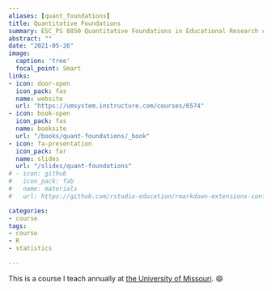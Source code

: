 ```yaml
---
aliases: [quant_foundations]
title: Quantitative Foundations
summary: ESC_PS 8850 Quantitative Foundations in Educational Research course taught at the University of Missouri.
abstract: ""
date: "2021-05-26"
image:
  caption: 'tree'
  focal_point: Smart
links:
- icon: door-open
  icon_pack: fas
  name: website
  url: "https://umsystem.instructure.com/courses/6574"
- icon: book-open
  icon_pack: fas
  name: booksite
  url: "/books/quant-foundations/_book"
- icon: fa-presentation
  icon_pack: far
  name: slides
  url: "/slides/quant-foundations"
# - icon: github
#   icon_pack: fab
#   name: materials
#   url: https://github.com/rstudio-education/rmarkdown-extensions-conf19

categories:
- course
tags:
- course
- R
- statistics

---
```


This is a course I teach annually at [the University of Missouri](https://www.missouri.edu). :smile: